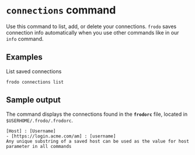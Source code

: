 # `connections` command
Use this command to list, add, or delete your connections. `frodo` saves connection info automatically when you use other commands like in our `info` command.

## Examples

List saved connections

```console
frodo connections list
```

## Sample output

The command displays the connections found in the **`frodorc`** file, located in `$USERHOME/.frodo/.frodorc`.

```console
[Host] : [Username]
- [https://login.acme.com/am] : [username]
Any unique substring of a saved host can be used as the value for host parameter in all commands
```
